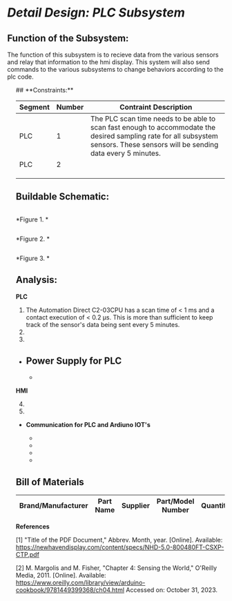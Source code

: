 # *Detail Design: PLC Subsystem*

## **Function of the Subsystem:**
The function of this subsystem is to recieve data from the various sensors and relay that information to the hmi display. This system will also send commands to the various subsystems to change behaviors according to the plc code.
<div style="margin-left: 20px">
## **Constraints:**

|Segment|Number|Contraint Description|
|--------|-|-------------------------------------------------|
|PLC|1|The PLC scan time needs to be able to scan fast enough to accommodate the desired sampling rate for all subsystem sensors. These sensors will be sending data every 5 minutes.|
|PLC|2||
||||
||||
||||

## **Buildable Schematic:**

![]()

*Figure 1. *

![]()

*Figure 2. *

![]()

*Figure 3. *

## **Analysis:**

**PLC**
  1. The Automation Direct C2-03CPU has a scan time of < 1 ms and a contact execution of < 0.2 µs. This is more than sufficient to keep track of the sensor's data being sent every 5 minutes.
  2. 
  3. 
  - **Power Supply for PLC**
    - 

    - 
**HMI**

  4. 
  
  5. 
- **Communication for PLC and Ardiuno IOT's**

  - 
  - 
  - 
  - 

## **Bill of Materials**
|Brand/Manufacturer|Part Name|Supplier|Part/Model Number|Quantity|Individual Price|Total|
|----|-----------|-----------|------------|--------|----------------|-----|





**References**

[1] "Title of the PDF Document," Abbrev. Month, year. [Online]. Available: 
<https://newhavendisplay.com/content/specs/NHD-5.0-800480FT-CSXP-CTP.pdf>

[2] M. Margolis and M. Fisher, "Chapter 4: Sensing the World," O'Reilly Media, 2011. [Online]. Available: 
<https://www.oreilly.com/library/view/arduino-cookbook/9781449399368/ch04.html> 
Accessed on: October 31, 2023.

